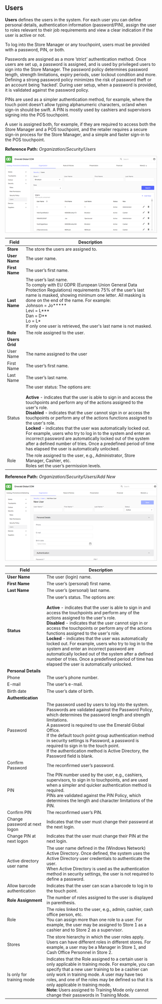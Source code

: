 ## Users

**Users** defines the users in the system. For each user you can define personal details, authentication information (password/PIN), assign the user to roles relevant to their job requirements and view a clear indication if the user is active or not.

To log into the Store Manager or any touchpoint, users must be provided with a password, PIN, or both.

Passwords are assigned as a more ’strict’ authentication method. Once users are set up, a password is assigned, and is used by privileged users to sign into the Store Manager. The password policy determines password length, strength limitations, expiry periods, user lockout condition and more. Defining a strong password policy minimizes the risk of password theft or an account being ’hacked’. During user setup, when a password is provided, it is validated against the password policy.

PINs are used as a simpler authentication method, for example, where the touch point doesn’t allow typing alphanumeric characters, or/and when sign-in should be swift. A PIN is mostly used by cashiers and supervisors signing into the POS touchpoint.

A user is assigned both, for example, if they are required to access both the Store Manager and a POS touchpoint, and the retailer requires a secure sign-in process for the Store Manager, and a simple and faster sign-in to the POS touchpoint.

**Reference Path:** *Organization/Security/Users*

![Users Screen](/Images/UsersScreen.png)

|**Field**|**Description**|
|---------|----------|
|**Store**|The store the users are assigned to.|
|**User Name**|The user name.|
|**First Name**|The user’s first name.|
|**Last Name**|The user’s last name.<BR>To comply with EU GDPR (European Union General Data Protection Regulations) requirements 75% of the user’s last name is masked, showing minimum one letter. All masking is done on the end of the name. For example:<BR>Johnson = Jo***** <BR>Levi = L*** <BR>Dan = D** <BR>Lo = L*<BR>If only one user is retrieved, the user's last name is not masked.|
|**Role**|The role assigned to the user.|
|**Users Grid**|
|User Name|The name assigned to the user|
|First Name|The user’s first name.|
|Last Name|The user’s last name.|
|Status|The user status: The options are:<BR><BR>**Active** - indicates that the user is able to sign in and access the touchpoints and perform any of the actions assigned to the user's role.<BR>**Disabled** - indicates that the user cannot sign in or access the touchpoints or perform any of the actions functions assigned to the user's role.<BR>**Locked** - indicates that the user was automatically locked out. For example, users who try to log in to the system and enter an incorrect password are automatically locked out of the system after a defined number of tries. Once a predefined period of time has elapsed the user is automatically unlocked.| 
|Role|The role assigned to the user, e.g., Administrator, Store Manager, Cashier, etc.<BR>Roles set the user’s permission levels.|

**Reference Path:** *Organization/Security/Users/Add New*

![User Form](/Images/UserForm.png)

|**Field**|**Description**|
|---------|----------|
|**User Name**|The user (login) name.|
|**First Name**|The user’s (personal) first name.|
|**Last Name**|The user’s (personal) last name.|
|**Status**|The user’s status. The options are:<BR><BR>**Active** - indicates that the user is able to sign in and access the touchpoints and perform any of the actions assigned to the user's role.<BR>**Disabled** - indicates that the user cannot sign in or access the touchpoints or perform any of the actions functions assigned to the user's role.<BR>**Locked** - indicates that the user was automatically locked out. For example, users who try to log in to the system and enter an incorrect password are automatically locked out of the system after a defined number of tries. Once a predefined period of time has elapsed the user is automatically unlocked.|
|**Personal Details**||
|Phone|The user’s phone number.|
|E-mail|The user’s e-mail.|
|Birth date|The user’s date of birth.|
|**Authentication**||
|Password|The password used by users to log into the system. Passwords are validated against the Password Policy, which determines the password length and strength limitations.<BR>A password is required to use the Emerald Global Office.<BR>If the default touch point group authentication method in security settings is Password, a password is required to sign in to the touch point.<BR>If the authentication method is Active Directory, the Password field is blank.|
|Confirm Password|The reconfirmed user’s password.|
|PIN|The PIN number used by the user, e.g., cashiers, supervisors, to sign in to touchpoints, and are used when a simpler and quicker authentication method is required.<BR>PINs are validated against the PIN Policy, which determines the length and character limitations of the PIN.|
|Confirm PIN|The reconfirmed user’s PIN.|
|Change password at next logon|Indicates that the user must change their password at the next login.|
|Change PIN at next logon|Indicates that the user must change their PIN at the next login.|
|Active directory user name|The user name defined in the (Windows Network) Active Directory. Once defined, the system uses the Active Directory user credentials to authenticate the user.<BR>When Active Directory is used as the authentication method in security settings, the user is not required to define a password.|
|Allow barcode authentication|Indicates that the user can scan a barcode to log in to the touch point.|
|**Role Assignment**|The number of roles assigned to the user is displayed in parenthesis.|
|Role|The roles linked to the user, e.g., admin, cashier, cash office person, etc.<BR>You can assign more than one role to a user. For example, the user may be assigned to Store 1 as a cashier and to Store 2 as a supervisor.|
|Stores|The store hierarchy in which the user roles apply. Users can have different roles in different stores. For example, a user may be a Manager in Store 1, and Cash Office Personnel in Store 2.|
|Is only for training mode|Indicates that the Role assigned to a certain user is only applicable in training mode. For example, you can specify that a new user training to be a cashier can only work in training mode. A user may have two roles, and one of the roles may be defined so that it is only applicable in training mode.<BR>**Note:** Users assigned to Training Mode only cannot change their passwords in Training Mode.|
